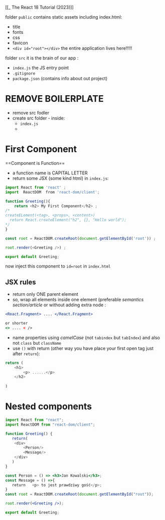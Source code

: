 [[_ The React 18 Tutorial (2023)]]


folder `public` contains static assets including index.html:
- title
- fonts
- css
- favicon
- `<div id="root"></div>` the entire application lives here!!!!!

folder `src` it is the brain of our app :
- `index.js` the JS entry point
- `.gitignore`
- `package.json` (contains info about out project)


# REMOVE BOILERPLATE
- remove src fodler
- create src folder - inside:
	- `index.js`
	- 

# First Component
==Component is Function==
- a function name is CAPITAL LETTER
- return some JSX (some kind html)
in `index.js`:
```js
import React from 'react' ;
import  ReactDOM  from 'react-dom/client';

function Greeting(){
    return <h2> My First Component</h2> ;
/*
createELement(<tag>, <props>, <content>)
  return React.createElement("h2", {}, "Hello world");
*/
}

const root = ReactDOM.createRoot(document.getElementById('root')) ;

root.render(<Greeting />) ;

export default Greeting;
```
now inject this component to `id=root` in `index.html`


## JSX rules
- return only ONE parent element
- so, wrap all elements inside one element (preferable *semantics section/article* or without adding extra node :
```jsx
<React.Fragment> .... </React.Fragment>

or shorter
<> .... < />
```
- name properties using *camelCase* (not `tabindex` but `tabIndex`) and also not `class` but `className`
- use `()` with return (other way you have place your first open tag just after `return`):
```js
return (
	<h1> 
		<p> ......</p>
    </h2>
	
)
```

# Nested components
```jsx
import React from "react";
import ReactDOM from "react-dom/client";

function Greeting() {
   return(
    <div>
        <Person/>
        <Message/>
    </div>
   )
}

const Person = () => <h3>Jan Kowalski</h3>;
const Message = () =>{
   return   <p> to jest prawdziwy gość</p>;
}
const root = ReactDOM.createRoot(document.getElementById("root"));

root.render(<Greeting />);

export default Greeting;
```











